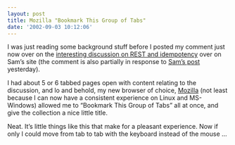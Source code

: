 ```yaml
---
layout: post
title: Mozilla "Bookmark This Group of Tabs"
date: '2002-09-03 10:12:06'
---
```



I was just reading some background stuff before I posted my comment just now over on the [interesting discussion on REST and idempotency](http://www.intertwingly.net/blog/?entry=784 "Sam Ruby's post, and various comments") over on Sam’s site (the comment is also partially in response to [Sam’s post](http://radio.weblogs.com/0101679/2002/09/02.html#a787) yesterday).

I had about 5 or 6 tabbed pages open with content relating to the discussion, and lo and behold, my new browser of choice, [Mozilla](http://www.mozilla.org/ "Mozilla site") (not least because I can now have a consistent experience on Linux and MS-Windows) allowed me to “Bookmark This Group of Tabs” all at once, and give the collection a nice little title.

Neat. It’s little things like this that make for a pleasant experience. Now if only I could move from tab to tab with the keyboard instead of the mouse …


